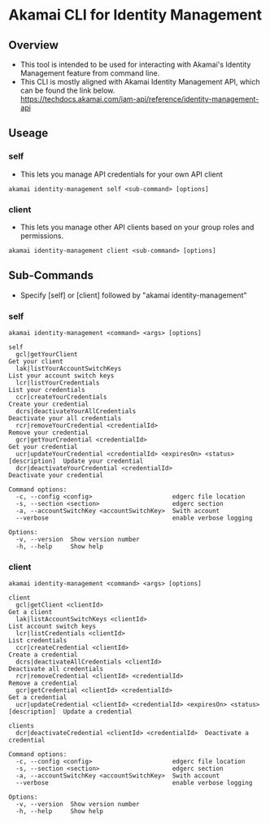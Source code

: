 # Akamai CLI for Identity Management

## Overview
- This tool is intended to be used for interacting with Akamai's Identity Management feature from command line.
- This CLI is mostly aligned with Akamai Identity Management API, which can be found the link below.  
https://techdocs.akamai.com/iam-api/reference/identity-management-api

## Useage
### self
- This lets you manage API credentials for your own API client
``` shell
akamai identity-management self <sub-command> [options]
```

### client
- This lets you manage other API clients based on your group roles and permissions.
``` shell
akamai identity-management client <sub-command> [options]
```

## Sub-Commands
- Specify [self] or [client] followed by "akamai identity-management"
### self
```shell
akamai identity-management <command> <args> [options]

self
  gcl|getYourClient                                                           Get your client
  lak|listYourAccountSwitchKeys                                               List your account switch keys
  lcr|listYourCredentials                                                     List your credentials
  ccr|createYourCredentials                                                   Create your credential
  dcrs|deactivateYourAllCredentials                                           Deactivate your all credentials
  rcr|removeYourCredential <credentialId>                                     Remove your credential
  gcr|getYourCredential <credentialId>                                        Get your credential
  ucr|updateYourCredential <credentialId> <expiresOn> <status> [description]  Update your credential
  dcr|deactivateYourCredential <credentialId>                                 Deactivate your credential

Command options:
  -c, --config <config>                      edgerc file location
  -s, --section <section>                    edgerc section
  -a, --accountSwitchKey <accountSwitchKey>  Swith account
  --verbose                                  enable verbose logging

Options:
  -v, --version  Show version number
  -h, --help     Show help
```
### client
```shell
akamai identity-management <command> <args> [options]

client
  gcl|getClient <clientId>                                                           Get a client
  lak|listAccountSwitchKeys <clientId>                                               List account switch keys
  lcr|listCredentials <clientId>                                                     List credentials
  ccr|createCredential <clientId>                                                    Create a credential
  dcrs|deactivateAllCredentials <clientId>                                           Deactivate all credentials
  rcr|removeCredential <clientId> <credentialId>                                     Remove a credential
  gcr|getCredential <clientId> <credentialId>                                        Get a credential
  ucr|updateCredential <clientId> <credentialId> <expiresOn> <status> [description]  Update a credential

clients
  dcr|deactivateCredential <clientId> <credentialId>  Deactivate a credential

Command options:
  -c, --config <config>                      edgerc file location
  -s, --section <section>                    edgerc section
  -a, --accountSwitchKey <accountSwitchKey>  Swith account
  --verbose                                  enable verbose logging

Options:
  -v, --version  Show version number
  -h, --help     Show help
```
